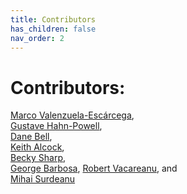 ```yaml
---  
title: Contributors  
has_children: false  
nav_order: 2
---  
```


# Contributors:

[Marco Valenzuela-Escárcega](https://github.com/marcovzla),   
[Gustave Hahn-Powell](https://github.com/myedibleenso),  
[Dane Bell](http://danebell.info),  
[Keith Alcock](http://www.keithalcock.com),  
[Becky Sharp](https://github.com/BeckySharp),  
[George Barbosa](http://gcgbarbosa.com), 
[Robert Vacareanu](https://github.com/robertvacareanu), and   
[Mihai Surdeanu](http://surdeanu.info/mihai/)  